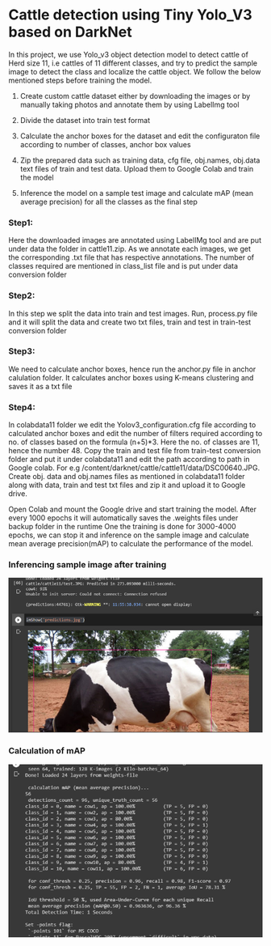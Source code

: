 # Cattle detection using Tiny Yolo_V3 based on DarkNet

In this project, we use Yolo_v3 object detection model to detect cattle of Herd size 11, i.e cattles of 11 different classes, and try to predict the sample image to detect the class and localize the cattle object. We follow the below mentioned steps before training the model.
 
 1. Create custom cattle dataset either by downloading the images or by manually taking photos and annotate them by using LabelImg tool
 
 2. Divide the dataset into train test format
 
 3. Calculate the anchor boxes for the dataset and edit the configuraton file according to number of classes, anchor box values
 
 4. Zip the prepared data such as training data, cfg file, obj.names, obj.data text files of train and test data. Upload them to Google Colab and train the model
 
 5. Inference the model on a sample test image and calculate mAP (mean average precision) for all the classes as the final step
 


### Step1: 
Here the downloaded images are annotated using LabelIMg tool and are put under data the folder in cattle11.zip. As we annotate each images, we get the corresponding .txt file that has 
respective annotations. The number of classes required are mentioned in class_list file and is put under data conversion folder

### Step2:
In this step we split the data into train and test images. Run, process.py file and it will split the data and create two txt files, train and test in train-test conversion folder

### Step3:
We need to calculate anchor boxes, hence run the anchor.py file in anchor calulation folder. It calculates anchor boxes using K-means clustering and saves it as a txt file

### Step4:
In colabdata11 folder we edit the Yolov3_configuration.cfg file according to calculated anchor boxes and edit the number of filters required according to no. of classes based on the formula (n+5)*3. Here the no. of classes are 11, hence the number 48. Copy the train and test file from train-test conversion folder and put it under colabdata11 and edit the path according to path in Google colab. For e.g /content/darknet/cattle/cattle11/data/DSC00640.JPG. Create obj. data and obj.names files as mentioned in colabdata11 folder along with data, train and test txt files and zip it and upload it to Google drive. 

Open Colab and mount the Google drive and start training the model. After every 1000 epochs it will automatically saves the .weights files under backup folder in the runtime
One the training is done for 3000-4000 epochs, we can stop it and inference on the sample image and calculate mean average precision(mAP) to calculate the performance of the model.

### Inferencing sample image after training

![](Accuracy.PNG)

### Calculation of mAP

![](mAp.PNG)

